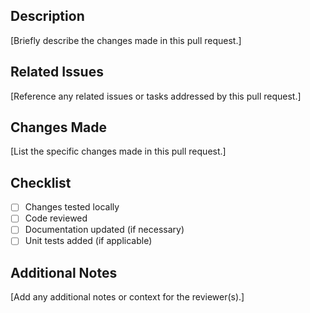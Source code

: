 <!--
Thanks for contributing to DeepCode!

Please ensure your pull request is ready for review before submitting.

About this template

This template helps contributors provide a clear and concise description of their changes. Feel free to adjust it as needed.
-->

## Description

[Briefly describe the changes made in this pull request.]

## Related Issues

[Reference any related issues or tasks addressed by this pull request.]

## Changes Made

[List the specific changes made in this pull request.]

## Checklist

- [ ] Changes tested locally
- [ ] Code reviewed
- [ ] Documentation updated (if necessary)
- [ ] Unit tests added (if applicable)

## Additional Notes

[Add any additional notes or context for the reviewer(s).]
